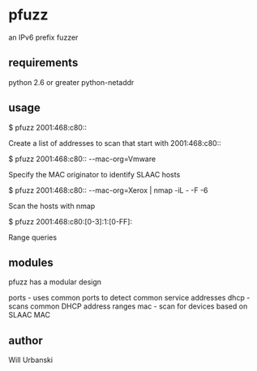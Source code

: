 pfuzz
========

an IPv6 prefix fuzzer

requirements
--------------

python 2.6 or greater
python-netaddr


usage
------

$ pfuzz 2001:468:c80::

Create a list of addresses to scan that start with 2001:468:c80::

$ pfuzz 2001:468:c80:: --mac-org=Vmware

Specify the MAC originator to identify SLAAC hosts

$ pfuzz 2001:468:c80:: --mac-org=Xerox | nmap -iL - -F -6

Scan the hosts with nmap

$ pfuzz 2001:468:c80:[0-3]:1:[0-FF]:

Range queries

modules
--------
pfuzz has a modular design

ports - uses common ports to detect common service addresses
dhcp - scans common DHCP address ranges
mac - scan for devices based on SLAAC MAC


author
-------
Will Urbanski